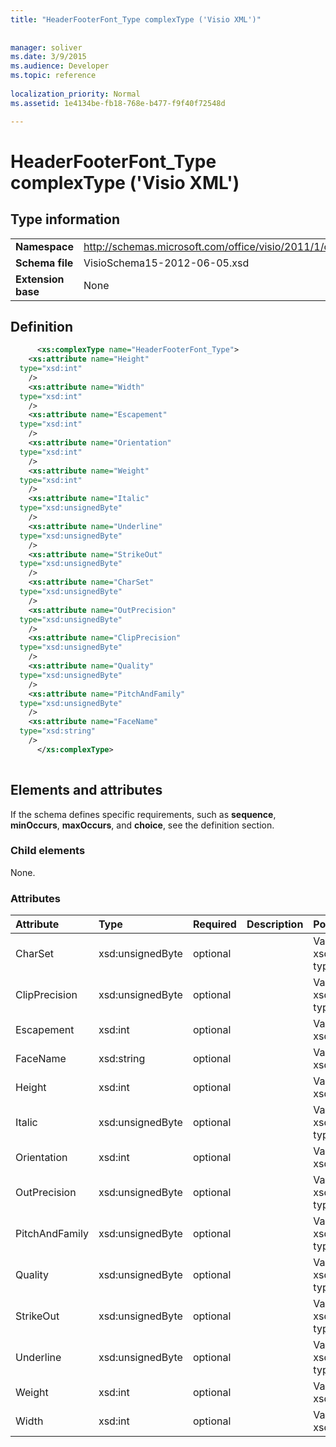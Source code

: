 ```yaml
---
title: "HeaderFooterFont_Type complexType ('Visio XML')"
 
 
manager: soliver
ms.date: 3/9/2015
ms.audience: Developer
ms.topic: reference
 
localization_priority: Normal
ms.assetid: 1e4134be-fb18-768e-b477-f9f40f72548d

---
```


# HeaderFooterFont_Type complexType ('Visio XML')

## Type information

|||
|:-----|:-----|
|**Namespace** <br/> |http://schemas.microsoft.com/office/visio/2011/1/core  <br/> |
|**Schema file** <br/> |VisioSchema15-2012-06-05.xsd  <br/> |
|**Extension base** <br/> |None  <br/> |
   
## Definition

```XML
      <xs:complexType name="HeaderFooterFont_Type">
    <xs:attribute name="Height"
  type="xsd:int"
    />
    <xs:attribute name="Width"
  type="xsd:int"
    />
    <xs:attribute name="Escapement"
  type="xsd:int"
    />
    <xs:attribute name="Orientation"
  type="xsd:int"
    />
    <xs:attribute name="Weight"
  type="xsd:int"
    />
    <xs:attribute name="Italic"
  type="xsd:unsignedByte"
    />
    <xs:attribute name="Underline"
  type="xsd:unsignedByte"
    />
    <xs:attribute name="StrikeOut"
  type="xsd:unsignedByte"
    />
    <xs:attribute name="CharSet"
  type="xsd:unsignedByte"
    />
    <xs:attribute name="OutPrecision"
  type="xsd:unsignedByte"
    />
    <xs:attribute name="ClipPrecision"
  type="xsd:unsignedByte"
    />
    <xs:attribute name="Quality"
  type="xsd:unsignedByte"
    />
    <xs:attribute name="PitchAndFamily"
  type="xsd:unsignedByte"
    />
    <xs:attribute name="FaceName"
  type="xsd:string"
    />
      </xs:complexType>
      
```

## Elements and attributes

If the schema defines specific requirements, such as **sequence**, **minOccurs**, **maxOccurs**, and **choice**, see the definition section. 
  
### Child elements

None.
  
### Attributes

|**Attribute**|**Type**|**Required**|**Description**|**Possible values**|
|:-----|:-----|:-----|:-----|:-----|
|CharSet  <br/> |xsd:unsignedByte  <br/> |optional  <br/> ||Values of the xsd:unsignedByte type.  <br/> |
|ClipPrecision  <br/> |xsd:unsignedByte  <br/> |optional  <br/> ||Values of the xsd:unsignedByte type.  <br/> |
|Escapement  <br/> |xsd:int  <br/> |optional  <br/> ||Values of the xsd:int type.  <br/> |
|FaceName  <br/> |xsd:string  <br/> |optional  <br/> ||Values of the xsd:string type.  <br/> |
|Height  <br/> |xsd:int  <br/> |optional  <br/> ||Values of the xsd:int type.  <br/> |
|Italic  <br/> |xsd:unsignedByte  <br/> |optional  <br/> ||Values of the xsd:unsignedByte type.  <br/> |
|Orientation  <br/> |xsd:int  <br/> |optional  <br/> ||Values of the xsd:int type.  <br/> |
|OutPrecision  <br/> |xsd:unsignedByte  <br/> |optional  <br/> ||Values of the xsd:unsignedByte type.  <br/> |
|PitchAndFamily  <br/> |xsd:unsignedByte  <br/> |optional  <br/> ||Values of the xsd:unsignedByte type.  <br/> |
|Quality  <br/> |xsd:unsignedByte  <br/> |optional  <br/> ||Values of the xsd:unsignedByte type.  <br/> |
|StrikeOut  <br/> |xsd:unsignedByte  <br/> |optional  <br/> ||Values of the xsd:unsignedByte type.  <br/> |
|Underline  <br/> |xsd:unsignedByte  <br/> |optional  <br/> ||Values of the xsd:unsignedByte type.  <br/> |
|Weight  <br/> |xsd:int  <br/> |optional  <br/> ||Values of the xsd:int type.  <br/> |
|Width  <br/> |xsd:int  <br/> |optional  <br/> ||Values of the xsd:int type.  <br/> |
   

